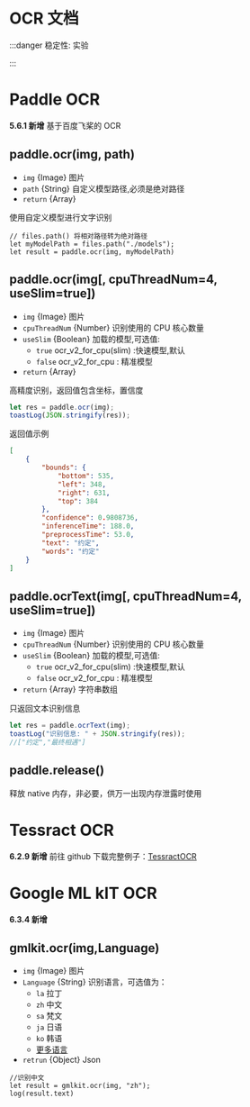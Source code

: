 # OCR 文档

:::danger 稳定性: 实验

:::

# Paddle OCR

**5.6.1 新增**
基于百度飞桨的 OCR

## paddle.ocr(img, path)

-   `img` {Image} 图片
-   `path` {String} 自定义模型路径,必须是绝对路径
-   `return` {Array}

使用自定义模型进行文字识别

```
// files.path() 将相对路径转为绝对路径
let myModelPath = files.path("./models");
let result = paddle.ocr(img, myModelPath)
```

## paddle.ocr(img[, cpuThreadNum=4, useSlim=true])

-   `img` {Image} 图片
-   `cpuThreadNum` {Number} 识别使用的 CPU 核心数量
-   `useSlim` {Boolean} 加载的模型,可选值:
    -   `true` ocr_v2_for_cpu(slim) :快速模型,默认
    -   `false` ocr_v2_for_cpu : 精准模型
-   `return` {Array}

高精度识别，返回值包含坐标，置信度

```js
let res = paddle.ocr(img);
toastLog(JSON.stringify(res));
```

返回值示例

```json
[
    {
        "bounds": {
            "bottom": 535,
            "left": 348,
            "right": 631,
            "top": 384
        },
        "confidence": 0.9808736,
        "inferenceTime": 188.0,
        "preprocessTime": 53.0,
        "text": "约定",
        "words": "约定"
    }
]
```

## paddle.ocrText(img[, cpuThreadNum=4, useSlim=true])

-   `img` {Image} 图片
-   `cpuThreadNum` {Number} 识别使用的 CPU 核心数量
-   `useSlim` {Boolean} 加载的模型,可选值:
    -   `true` ocr_v2_for_cpu(slim) :快速模型,默认
    -   `false` ocr_v2_for_cpu : 精准模型
-   `return` {Array} 字符串数组

只返回文本识别信息

```js
let res = paddle.ocrText(img);
toastLog("识别信息: " + JSON.stringify(res));
//["约定","最终相遇"]
```

## paddle.release()

释放 native 内存，非必要，供万一出现内存泄露时使用

# Tessract OCR

**6.2.9 新增**
前往 github 下载完整例子：[TessractOCR](https://github.com/wilinz/autoxjs-tessocr)

# Google ML kIT OCR

**6.3.4 新增**

## gmlkit.ocr(img,Language)

-   `img` {Image} 图片
-   `Language` {String} 识别语言，可选值为：
    -   `la` 拉丁
    -   `zh` 中文
    -   `sa` 梵文
    -   `ja` 日语
    -   `ko` 韩语
    -   [更多语言](https://developers.google.cn/ml-kit/vision/text-recognition/v2/languages)
-   `retrun` {Object} Json

```JS
//识别中文
let result = gmlkit.ocr(img, "zh");
log(result.text)
```
